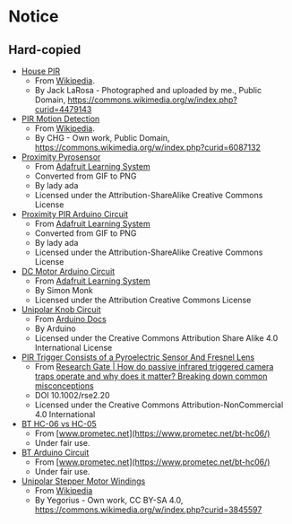 # Notice

## Hard-copied

- [House PIR](house-pir.jpg)
    - From [Wikipedia](https://en.wikipedia.org/wiki/Passive_infrared_sensor#/media/File:Front-Fresnel_type.JPG).
    - By Jack LaRosa - Photographed and uploaded by me., Public Domain, https://commons.wikimedia.org/w/index.php?curid=4479143
- [PIR Motion Detection](pir-motion-detection.jpg)
    - From [Wikipedia](https://en.wikipedia.org/wiki/Passive_infrared_sensor#/media/File:Motion_detector.jpg).
    - By CHG - Own work, Public Domain, https://commons.wikimedia.org/w/index.php?curid=6087132
- [Proximity Pyrosensor](proximity-pyrosensor.png)
    - From [Adafruit Learning System](https://learn.adafruit.com/assets/512)
    - Converted from GIF to PNG
    - By lady ada
    - Licensed under the Attribution-ShareAlike Creative Commons License
- [Proximity PIR Arduino Circuit](proximity-pir-arduino-circuit.png)
    - From [Adafruit Learning System](https://learn.adafruit.com/assets/543)
    - Converted from GIF to PNG
    - By lady ada
    - Licensed under the Attribution-ShareAlike Creative Commons License
- [DC Motor Arduino Circuit](dc-motor-arduino-circuit.jpg)
    - From [Adafruit Learning System](https://learn.adafruit.com/assets/2346)
    - By Simon Monk
    - Licensed under the Attribution Creative Commons License
- [Unipolar Knob Circuit](unipolar-knob-circuit.png)
    - From [Arduino Docs](https://docs.arduino.cc/learn/electronics/stepper-motors)
    - By Arduino
    - Licensed under the Creative Commons Attribution Share Alike 4.0 
      International License
- [PIR Trigger Consists of a Pyroelectric Sensor And Fresnel Lens](pir-trigger-consists-of-a-pyroelectric-sensor-and-fresnel-lens.png)
    - From [Research Gate | How do passive infrared triggered camera traps operate and why does it matter? Breaking down common misconceptions](https://www.researchgate.net/figure/The-passive-infrared-PIR-trigger-consists-of-a-pyroelectric-sensor-and-Fresnel-lens_fig5_304608153)
    - DOI 10.1002/rse2.20
    - Licensed under the Creative Commons Attribution-NonCommercial 4.0 International
- [BT HC-06 vs HC-05](bt-hc-06-vs-hc-05.jpg)
    - From [www.prometec.net](https://www.prometec.net/bt-hc06/)
    - Under fair use.
- [BT Arduino Circuit](bt-arduino-circuit.jpg)
    - From [www.prometec.net](https://www.prometec.net/bt-hc06/)
    - Under fair use.
- [Unipolar Stepper Motor Windings](unipolar-stepper-motor-windings.png)
    - From [Wikipedia](https://en.wikipedia.org/wiki/Stepper_motor#/media/File:Unipolar-stepper-motor-windings.png)
    - By Yegorius - Own work, CC BY-SA 4.0, https://commons.wikimedia.org/w/index.php?curid=3845597

